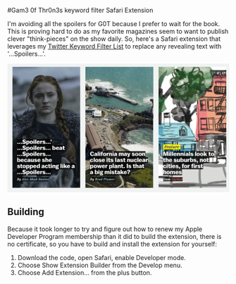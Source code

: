 #Gam3 0f Thr0n3s keyword filter Safari Extension

I'm avoiding all the spoilers for G0T because I prefer to wait for the book. This is proving hard to do as my favorite magazines seem to want to publish clever "think-pieces" on the show daily. So, here's a Safari extension that leverages my [Twitter Keyword Filter List](https://gist.githubusercontent.com/BryanSchuetz/88f737e2481baa756131a86e241347b6/raw/7cf713083de45d8390bd8acec6d6d9d615424fb7/filter.json) to replace any revealing text with '...Spoilers...'.

![screenshot](screenshot.jpg)

## Building

Because it took longer to try and figure out how to renew my Apple Developer Program membership than it did to build the extension, there is no certificate, so you have to build and install the extension for yourself:

1. Download the code, open Safari, enable Developer mode.
2. Choose Show Extension Builder from the Develop menu.
3. Choose Add Extension... from the plus button.
